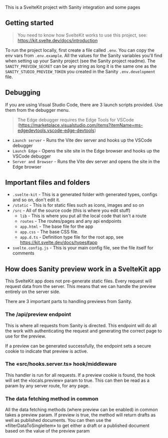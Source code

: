 This is a SvelteKit project with Sanity integration and some pages

## Getting started

> You need to know how SvelteKit works to use this project, see: https://kit.svelte.dev/docs/introduction

To run the project locally, first create a file called `.env`. You can copy the env vars from `.env.example`. All the values for the Sanity variables you'll find when setting up your Sanity project (see the Sanity project readme). The `SANITY_PREVIEW_SECRET` can be any string as long it is the same one as the `SANITY_STUDIO_PREVIEW_TOKEN` you created in the Sanity `.env.development` file.

## Debugging

If you are using Visual Studio Code, there are 3 launch scripts provided. Use them from the debugger menu.

> The Edge debugger requires the Edge Tools for VSCode (https://marketplace.visualstudio.com/items?itemName=ms-edgedevtools.vscode-edge-devtools)

-   `Launch server` - Runs the Vite dev server and hooks up the VSCode debugger
-   `Launch Edge` - Opens the site site in the Edge browser and hooks up the VSCode debugger
-   `Server and Browser` - Runs the Vite dev server and opens the site in the Edge browser

## Important files and folders

-   `.svelte-kit` - This is a generated folder with generated types, configs and so on, don't edit it.
-   `/static` - This is for static files such as icons, images and so on
-   `/src` - All of the source code (this is where you edit stuff)
    -   `lib` - This is where you put all the local code that isn't a route
    -   `routes` - The routes/pages and any api endpoints
    -   `app.html` - The base file for the app
    -   `app.css` - The base CSS file.
    -   `app.d.ts` - Definition type file for the root app, see https://kit.svelte.dev/docs/types#app
-   `svelte.config.js` - This is your main config file, see the file itself for comments

## How does Sanity preview work in a SvelteKit app

This SvelteKit app does not pre-generate static files. Every request will request data from the server. This means that we can handle the preview entirely on the server side.

There are 3 important parts to handling previews from Sanity.

### The /api/preview endpoint

This is where all requests from Sanity is directed. This endpoint will do all the work with authenticating the request and generating the correct page to use for the preview.

If a preview can be generated successfully, the endpoint sets a secure cookie to indicate that preview is active.

### The «src/hooks.server.ts» hook/middleware

This handler is run for all requests. If a preview cookie is found, the hook will set the «locals.preview» param to true. This can then be read as a param by any server route, for any page.

### The data fetching method in common

All the data fetching methods (where preview can be enabled) in common takes a preview param. If preview is true, the method will return drafts as well as published documents. You can then use the «filterDataToSingleItem» to get either a draft or a published document based on the value of the preview param
